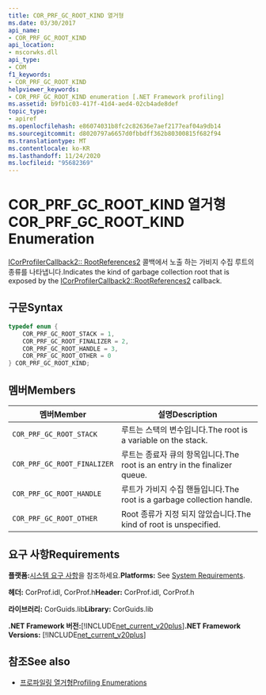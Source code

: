 ```yaml
---
title: COR_PRF_GC_ROOT_KIND 열거형
ms.date: 03/30/2017
api_name:
- COR_PRF_GC_ROOT_KIND
api_location:
- mscorwks.dll
api_type:
- COM
f1_keywords:
- COR_PRF_GC_ROOT_KIND
helpviewer_keywords:
- COR_PRF_GC_ROOT_KIND enumeration [.NET Framework profiling]
ms.assetid: b9fb1c03-417f-41d4-aed4-02cb4ade8def
topic_type:
- apiref
ms.openlocfilehash: e86074031b8fc2c82636e7aef2177eaf04a9db14
ms.sourcegitcommit: d8020797a6657d0fbbdff362b80300815f682f94
ms.translationtype: MT
ms.contentlocale: ko-KR
ms.lasthandoff: 11/24/2020
ms.locfileid: "95682369"
---
```

# <a name="cor_prf_gc_root_kind-enumeration"></a><span data-ttu-id="c8098-102">COR_PRF_GC_ROOT_KIND 열거형</span><span class="sxs-lookup"><span data-stu-id="c8098-102">COR_PRF_GC_ROOT_KIND Enumeration</span></span>

<span data-ttu-id="c8098-103">[ICorProfilerCallback2:: RootReferences2](icorprofilercallback2-rootreferences2-method.md) 콜백에서 노출 하는 가비지 수집 루트의 종류를 나타냅니다.</span><span class="sxs-lookup"><span data-stu-id="c8098-103">Indicates the kind of garbage collection root that is exposed by the [ICorProfilerCallback2::RootReferences2](icorprofilercallback2-rootreferences2-method.md) callback.</span></span>  
  
## <a name="syntax"></a><span data-ttu-id="c8098-104">구문</span><span class="sxs-lookup"><span data-stu-id="c8098-104">Syntax</span></span>  
  
```cpp  
typedef enum {  
    COR_PRF_GC_ROOT_STACK = 1,  
    COR_PRF_GC_ROOT_FINALIZER = 2,  
    COR_PRF_GC_ROOT_HANDLE = 3,  
    COR_PRF_GC_ROOT_OTHER = 0  
} COR_PRF_GC_ROOT_KIND;  
```  
  
## <a name="members"></a><span data-ttu-id="c8098-105">멤버</span><span class="sxs-lookup"><span data-stu-id="c8098-105">Members</span></span>  
  
|<span data-ttu-id="c8098-106">멤버</span><span class="sxs-lookup"><span data-stu-id="c8098-106">Member</span></span>|<span data-ttu-id="c8098-107">설명</span><span class="sxs-lookup"><span data-stu-id="c8098-107">Description</span></span>|  
|------------|-----------------|  
|`COR_PRF_GC_ROOT_STACK`|<span data-ttu-id="c8098-108">루트는 스택의 변수입니다.</span><span class="sxs-lookup"><span data-stu-id="c8098-108">The root is a variable on the stack.</span></span>|  
|`COR_PRF_GC_ROOT_FINALIZER`|<span data-ttu-id="c8098-109">루트는 종료자 큐의 항목입니다.</span><span class="sxs-lookup"><span data-stu-id="c8098-109">The root is an entry in the finalizer queue.</span></span>|  
|`COR_PRF_GC_ROOT_HANDLE`|<span data-ttu-id="c8098-110">루트가 가비지 수집 핸들입니다.</span><span class="sxs-lookup"><span data-stu-id="c8098-110">The root is a garbage collection handle.</span></span>|  
|`COR_PRF_GC_ROOT_OTHER`|<span data-ttu-id="c8098-111">Root 종류가 지정 되지 않았습니다.</span><span class="sxs-lookup"><span data-stu-id="c8098-111">The kind of root is unspecified.</span></span>|  
  
## <a name="requirements"></a><span data-ttu-id="c8098-112">요구 사항</span><span class="sxs-lookup"><span data-stu-id="c8098-112">Requirements</span></span>  

 <span data-ttu-id="c8098-113">**플랫폼:**[시스템 요구 사항](../../get-started/system-requirements.md)을 참조하세요.</span><span class="sxs-lookup"><span data-stu-id="c8098-113">**Platforms:** See [System Requirements](../../get-started/system-requirements.md).</span></span>  
  
 <span data-ttu-id="c8098-114">**헤더:** CorProf.idl, CorProf.h</span><span class="sxs-lookup"><span data-stu-id="c8098-114">**Header:** CorProf.idl, CorProf.h</span></span>  
  
 <span data-ttu-id="c8098-115">**라이브러리:** CorGuids.lib</span><span class="sxs-lookup"><span data-stu-id="c8098-115">**Library:** CorGuids.lib</span></span>  
  
 <span data-ttu-id="c8098-116">**.NET Framework 버전:**[!INCLUDE[net_current_v20plus](../../../../includes/net-current-v20plus-md.md)]</span><span class="sxs-lookup"><span data-stu-id="c8098-116">**.NET Framework Versions:** [!INCLUDE[net_current_v20plus](../../../../includes/net-current-v20plus-md.md)]</span></span>  
  
## <a name="see-also"></a><span data-ttu-id="c8098-117">참조</span><span class="sxs-lookup"><span data-stu-id="c8098-117">See also</span></span>

- [<span data-ttu-id="c8098-118">프로파일링 열거형</span><span class="sxs-lookup"><span data-stu-id="c8098-118">Profiling Enumerations</span></span>](profiling-enumerations.md)
